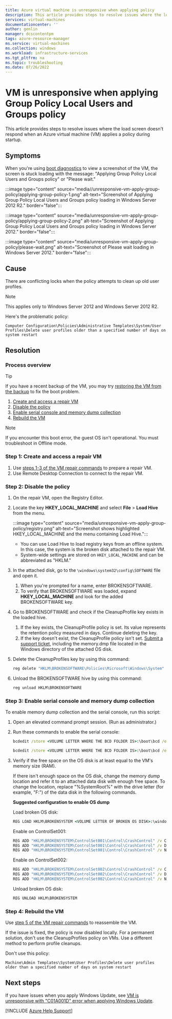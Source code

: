 ```yaml
---
title: Azure virtual machine is unresponsive when applying policy
description: This article provides steps to resolve issues where the load screen doesn't respond when applying a policy during startup in an Azure VM.
services: virtual-machines
documentationcenter: ''
author: genlin
manager: dcscontentpm
tags: azure-resource-manager
ms.service: virtual-machines
ms.collection: windows
ms.workload: infrastructure-services
ms.tgt_pltfrm: na
ms.topic: troubleshooting
ms.date: 07/26/2022
---
```


# VM is unresponsive when applying Group Policy Local Users and Groups policy

This article provides steps to resolve issues where the load screen doesn't respond when an Azure virtual machine (VM) applies a policy during startup.

## Symptoms

When you're using [boot diagnostics](./boot-diagnostics.md) to view a screenshot of the VM, the screen is stuck loading with the message: "Applying Group Policy Local Users and Groups policy" or "Please wait."

:::image type="content" source="media//unresponsive-vm-apply-group-policy/applying-group-policy-1.png" alt-text="Screenshot of Applying Group Policy Local Users and Groups policy loading in Windows Server 2012 R2." border="false":::

:::image type="content" source="media/unresponsive-vm-apply-group-policy/applying-group-policy-2.png" alt-text="Screenshot of Applying Group Policy Local Users and Groups policy loading in Windows Server 2012." border="false":::

:::image type="content" source="media/unresponsive-vm-apply-group-policy/please-wait.png" alt-text="Screenshot of Please wait loading in Windows Server 2012." border="false":::

## Cause

There are conflicting locks when the policy attempts to clean up old user profiles.

> [!NOTE]
> This applies only to Windows Server 2012 and Windows Server 2012 R2.

Here's the problematic policy:

`Computer Configuration\Policies\Administrative Templates\System/User Profiles\Delete user profiles older than a specified number of days on system restart`

## Resolution

### Process overview

> [!TIP]
> If you have a recent backup of the VM, you may try [restoring the VM from the backup](/azure/backup/backup-azure-arm-restore-vms) to fix the boot problem.

1. [Create and access a repair VM](#step-1-create-and-access-a-repair-vm)
1. [Disable the policy](#step-2-disable-the-policy)
1. [Enable serial console and memory dump collection](#step-3-enable-serial-console-and-memory-dump-collection)
1. [Rebuild the VM](#step-4-rebuild-the-vm)

> [!NOTE]
> If you encounter this boot error, the guest OS isn't operational. You must troubleshoot in Offline mode.

### Step 1: Create and access a repair VM

1. Use [steps 1-3 of the VM repair commands](./repair-windows-vm-using-azure-virtual-machine-repair-commands.md#repair-process-example) to prepare a repair VM.
2. Use Remote Desktop Connection to connect to the repair VM.

### Step 2: Disable the policy

1. On the repair VM, open the Registry Editor.
1. Locate the key **HKEY_LOCAL_MACHINE** and select **File** > **Load Hive** from the menu.

    :::image type="content" source="media/unresponsive-vm-apply-group-policy/registry.png" alt-text="Screenshot shows highlighted HKEY_LOCAL_MACHINE and the menu containing Load Hive.":::

    - You can use Load Hive to load registry keys from an offline system. In this case, the system is the broken disk attached to the repair VM.
    - System-wide settings are stored on `HKEY_LOCAL_MACHINE` and can be abbreviated as "HKLM."
1. In the attached disk, go to the `\windows\system32\config\SOFTWARE` file and open it.

    1. When you're prompted for a name, enter BROKENSOFTWARE.
    1. To verify that BROKENSOFTWARE was loaded, expand **HKEY_LOCAL_MACHINE** and look for the added BROKENSOFTWARE key.
1. Go to BROKENSOFTWARE and check if the CleanupProfile key exists in the loaded hive.

    1. If the key exists, the CleanupProfile policy is set. Its value represents the retention policy measured in days. Continue deleting the key.
    1. If the key doesn't exist, the CleanupProfile policy isn't set. [Submit a support ticket](https://portal.azure.com/?#blade/Microsoft_Azure_Support/HelpAndSupportBlade), including the memory.dmp file located in the Windows directory of the attached OS disk.

1. Delete the CleanupProfiles key by using this command:

    ```cmd
    reg delete "HKLM\BROKENSOFTWARE\Policies\Microsoft\Windows\System" /v CleanupProfiles /f
    ```

1. Unload the BROKENSOFTWARE hive by using this command:

    ```cmd
    reg unload HKLM\BROKENSOFTWARE
    ```

### Step 3: Enable serial console and memory dump collection

To enable memory dump collection and the serial console, run this script:

1. Open an elevated command prompt session. (Run as administrator.)
1. Run these commands to enable the serial console:

    ```cmd
    bcdedit /store <VOLUME LETTER WHERE THE BCD FOLDER IS>:\boot\bcd /ems {<BOOT LOADER IDENTIFIER>} ON
    ```

    ```cmd
    bcdedit /store <VOLUME LETTER WHERE THE BCD FOLDER IS>:\boot\bcd /emssettings EMSPORT:1 EMSBAUDRATE:115200
    ```

1. Verify if the free space on the OS disk is at least equal to the VM's memory size (RAM).

    If there isn't enough space on the OS disk, change the memory dump location and refer it to an attached data disk with enough free space. To change the location, replace "%SystemRoot%" with the drive letter (for example, "F:") of the data disk in the following commands.

    **Suggested configuration to enable OS dump**

    Load broken OS disk:

    ```cmd
    REG LOAD HKLM\BROKENSYSTEM <VOLUME LETTER OF BROKEN OS DISK>:\windows\system32\config\SYSTEM
    ```

    Enable on ControlSet001:

    ```cmd
    REG ADD "HKLM\BROKENSYSTEM\ControlSet001\Control\CrashControl" /v CrashDumpEnabled /t REG_DWORD /d 1 /f
    REG ADD "HKLM\BROKENSYSTEM\ControlSet001\Control\CrashControl" /v DumpFile /t REG_EXPAND_SZ /d "%SystemRoot%\MEMORY.DMP" /f
    REG ADD "HKLM\BROKENSYSTEM\ControlSet001\Control\CrashControl" /v NMICrashDump /t REG_DWORD /d 1 /f
    ```

    Enable on ControlSet002:

    ```cmd
    REG ADD "HKLM\BROKENSYSTEM\ControlSet002\Control\CrashControl" /v CrashDumpEnabled /t REG_DWORD /d 1 /f
    REG ADD "HKLM\BROKENSYSTEM\ControlSet002\Control\CrashControl" /v DumpFile /t REG_EXPAND_SZ /d "%SystemRoot%\MEMORY.DMP" /f
    REG ADD "HKLM\BROKENSYSTEM\ControlSet002\Control\CrashControl" /v NMICrashDump /t REG_DWORD /d 1 /f
    ```

    Unload broken OS disk:

    ```cmd
    REG UNLOAD HKLM\BROKENSYSTEM
    ```

### Step 4: Rebuild the VM

Use [step 5 of the VM repair commands](./repair-windows-vm-using-azure-virtual-machine-repair-commands.md#repair-process-example) to reassemble the VM.

If the issue is fixed, the policy is now disabled locally. For a permanent solution, don't use the CleanupProfiles policy on VMs. Use a different method to perform profile cleanups.

Don't use this policy:

`Machine\Admin Templates\System\User Profiles\Delete user profiles older than a specified number of days on system restart`

## Next steps

If you have issues when you apply Windows Update, see [VM is unresponsive with "C01A001D" error when applying Windows Update](./unresponsive-vm-apply-windows-update.md).

[!INCLUDE [Azure Help Support](../../includes/azure-help-support.md)]
